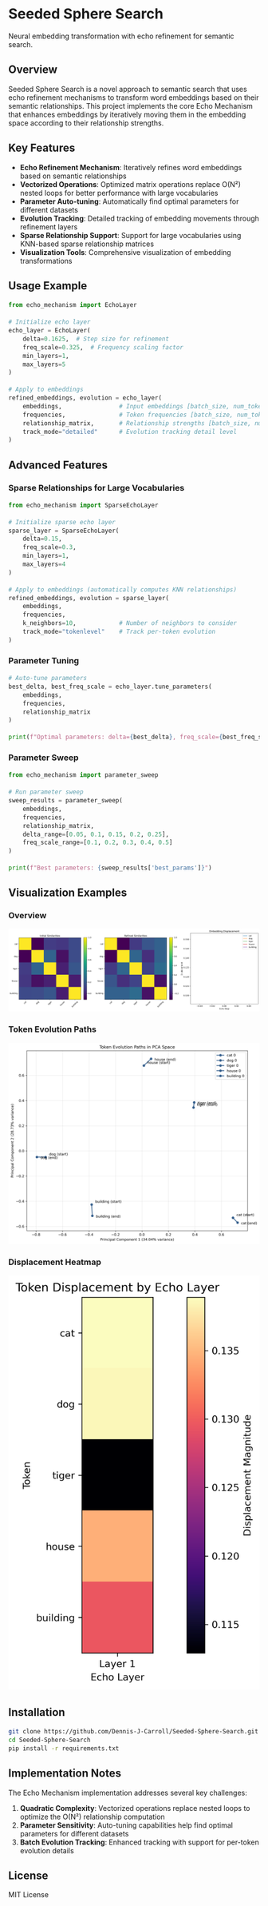 # Seeded Sphere Search

Neural embedding transformation with echo refinement for semantic search.

## Overview

Seeded Sphere Search is a novel approach to semantic search that uses echo refinement mechanisms to transform word embeddings based on their semantic relationships. This project implements the core Echo Mechanism that enhances embeddings by iteratively moving them in the embedding space according to their relationship strengths.

## Key Features

- **Echo Refinement Mechanism**: Iteratively refines word embeddings based on semantic relationships
- **Vectorized Operations**: Optimized matrix operations replace O(N²) nested loops for better performance with large vocabularies
- **Parameter Auto-tuning**: Automatically find optimal parameters for different datasets
- **Evolution Tracking**: Detailed tracking of embedding movements through refinement layers
- **Sparse Relationship Support**: Support for large vocabularies using KNN-based sparse relationship matrices
- **Visualization Tools**: Comprehensive visualization of embedding transformations

## Usage Example

```python
from echo_mechanism import EchoLayer

# Initialize echo layer
echo_layer = EchoLayer(
    delta=0.1625,  # Step size for refinement
    freq_scale=0.325,  # Frequency scaling factor
    min_layers=1,
    max_layers=5
)

# Apply to embeddings
refined_embeddings, evolution = echo_layer(
    embeddings,                # Input embeddings [batch_size, num_tokens, embedding_dim]
    frequencies,               # Token frequencies [batch_size, num_tokens]
    relationship_matrix,       # Relationship strengths [batch_size, num_tokens, num_tokens]
    track_mode="detailed"      # Evolution tracking detail level
)
```

## Advanced Features

### Sparse Relationships for Large Vocabularies

```python
from echo_mechanism import SparseEchoLayer

# Initialize sparse echo layer
sparse_layer = SparseEchoLayer(
    delta=0.15,
    freq_scale=0.3,
    min_layers=1,
    max_layers=4
)

# Apply to embeddings (automatically computes KNN relationships)
refined_embeddings, evolution = sparse_layer(
    embeddings,
    frequencies,
    k_neighbors=10,            # Number of neighbors to consider
    track_mode="tokenlevel"    # Track per-token evolution
)
```

### Parameter Tuning

```python
# Auto-tune parameters
best_delta, best_freq_scale = echo_layer.tune_parameters(
    embeddings,
    frequencies,
    relationship_matrix
)

print(f"Optimal parameters: delta={best_delta}, freq_scale={best_freq_scale}")
```

### Parameter Sweep

```python
from echo_mechanism import parameter_sweep

# Run parameter sweep
sweep_results = parameter_sweep(
    embeddings,
    frequencies,
    relationship_matrix,
    delta_range=[0.05, 0.1, 0.15, 0.2, 0.25],
    freq_scale_range=[0.1, 0.2, 0.3, 0.4, 0.5]
)

print(f"Best parameters: {sweep_results['best_params']}")
```

## Visualization Examples

### Overview
![Echo Experiment Overview](results/echo_experiment_overview.png)

### Token Evolution Paths
![Token Evolution Paths](results/echo_experiment_tokenlevel_token_paths.png)

### Displacement Heatmap
![Displacement Heatmap](results/echo_experiment_tokenlevel_displacement_heatmap.png)

## Installation

```bash
git clone https://github.com/Dennis-J-Carroll/Seeded-Sphere-Search.git
cd Seeded-Sphere-Search
pip install -r requirements.txt
```

## Implementation Notes

The Echo Mechanism implementation addresses several key challenges:

1. **Quadratic Complexity**: Vectorized operations replace nested loops to optimize the O(N²) relationship computation
2. **Parameter Sensitivity**: Auto-tuning capabilities help find optimal parameters for different datasets
3. **Batch Evolution Tracking**: Enhanced tracking with support for per-token evolution details

## License

MIT License
